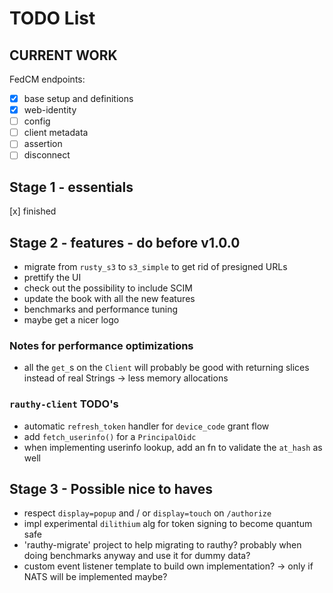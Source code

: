 # TODO List

## CURRENT WORK

FedCM endpoints:

- [x] base setup and definitions
- [x] web-identity
- [ ] config
- [ ] client metadata
- [ ] assertion
- [ ] disconnect

## Stage 1 - essentials

[x] finished

## Stage 2 - features - do before v1.0.0

- migrate from `rusty_s3` to `s3_simple` to get rid of presigned URLs
- prettify the UI
- check out the possibility to include SCIM
- update the book with all the new features
- benchmarks and performance tuning
- maybe get a nicer logo

### Notes for performance optimizations

- all the `get_`s on the `Client` will probably be good with returning slices instead of real Strings
  -> less memory allocations

### `rauthy-client` TODO's

- automatic `refresh_token` handler for `device_code` grant flow
- add `fetch_userinfo()` for a `PrincipalOidc`
- when implementing userinfo lookup, add an fn to validate the `at_hash` as well

## Stage 3 - Possible nice to haves

- respect `display=popup` and / or `display=touch` on `/authorize`
- impl experimental `dilithium` alg for token signing to become quantum safe
- 'rauthy-migrate' project to help migrating to rauthy? probably when doing benchmarks anyway and use it
  for dummy data?
- custom event listener template to build own implementation? -> only if NATS will be implemented maybe?
